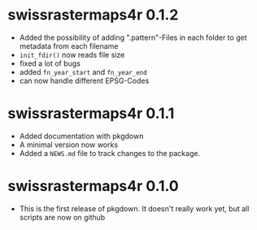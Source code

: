 
# swissrastermaps4r 0.1.2

* Added the possibility of adding ".pattern"-Files in each folder to get metadata from each filename
* `init_fdir()` now reads file size
* fixed a lot of bugs
* added `fn_year_start` and `fn_year_end`
* can now handle different EPSG-Codes


# swissrastermaps4r 0.1.1

* Added documentation with pkgdown
* A minimal version now works
* Added a `NEWS.md` file to track changes to the package.


# swissrastermaps4r 0.1.0

* This is the first release of pkgdown. It doesn't really work yet, but all scripts are now on github
